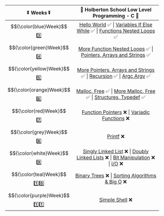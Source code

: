 | :arrow_double_down: Weeks :arrow_double_down: | :dart: Holberton School Low Level Programming - C :dart:                    |
| :------: | :----------------------------------------------------------------------------------------------------------------------------------------------------------------------------------------------------------------------------------------------------------------------------------------------------------------------------------------------------------------------: |
|  $${\color{blue}Week}$$ :three: | [Hello World](https://github.com/vlldnt/holbertonschool-low_level_programming/tree/main/hello_world) :white_check_mark:  \|  [Variables If Else While](https://github.com/vlldnt/holbertonschool-low_level_programming/tree/main/variables_if_else_while) :white_check_mark:  \|  [Functions Nested Loops](https://github.com/vlldnt/holbertonschool-low_level_programming/tree/main/functions_nested_loops) :white_check_mark: |
| $${\color{green}Week}$$ :four: | [More Function Nested Loops](https://github.com/vlldnt/holbertonschool-low_level_programming/tree/main/more_functions_nested_loops) :white_check_mark:  \|  [Pointers, Arrays and Strings](https://github.com/vlldnt/holbertonschool-low_level_programming/tree/main/pointers_arrays_strings) :white_check_mark:                                                                                             |
| $${\color{yellow}Week}$$ :five: | [More Pointers, Arrays and Strings](https://github.com/vlldnt/holbertonschool-low_level_programming/tree/main/pointers_arrays_strings)  :white_check_mark:  \|  [Recursion](https://github.com/vlldnt/holbertonschool-low_level_programming/tree/main/recursion)  :white_check_mark:  \|  [Argc Argv](https://github.com/vlldnt/holbertonschool-low_level_programming/tree/main/argc_argv)  :white_check_mark:                   |
| 	$${\color{orange}Week}$$ :six: | [Malloc, Free](https://github.com/vlldnt/holbertonschool-low_level_programming/tree/main/malloc_free) :white_check_mark:  \|  [More Malloc, Free](https://github.com/vlldnt/holbertonschool-low_level_programming/tree/main/more_malloc_free) :white_check_mark:  \|  [Structures, Typedef](https://github.com/vlldnt/holbertonschool-low_level_programming/tree/main/structures_typedef) :white_check_mark:                    |
| $${\color{red}Week}$$ :seven: | [Function Pointers](https://github.com/vlldnt/holbertonschool-low_level_programming) :x:  \|  [Variadic Functions](https://github.com/vlldnt/holbertonschool-low_level_programming) :x:                    |
| $${\color{grey}Week}$$ :eight: | [Printf](https://github.com/vlldnt/holbertonschool-low_level_programming) :x:                    |
| $${\color{white}Week}$$ :nine: | [Singly Linked List](https://github.com/vlldnt/holbertonschool-low_level_programming) :x:  \|  [Doubly Linked Lists](https://github.com/vlldnt/holbertonschool-low_level_programming) :x:  \|  [Bit Manipulation](https://github.com/vlldnt/holbertonschool-low_level_programming) :x:  \|  [I\/O](https://github.com/vlldnt/holbertonschool-low_level_programming) :x:                   |
| $${\color{teal}Week}$$ :one::zero: | [Binary Trees](https://github.com/vlldnt/holbertonschool-low_level_programming) :x:  \|  [Sorting Algorithms & Big O](https://github.com/vlldnt/holbertonschool-low_level_programming) :x:                    |
| $${\color{purple}Week}$$ :one::one: | [Simple Shell](https://github.com/vlldnt/holbertonschool-low_level_programming) :x:                    |
